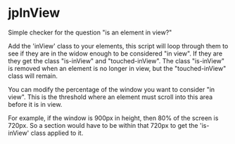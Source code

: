 # jpInView
Simple checker for the question "is an element in view?"

Add the 'inView' class to your elements, this script will
loop through them to see if they are in the widow enough
to be considered "in view". If they are they get the class
"is-inView" and "touched-inView". The class "is-inView" is
removed when an element is no longer in view, but the
"touched-inView" class will remain.

You can modify the percentage of the window you want to
consider "in view". This is the threshold where an element
must scroll into this area before it is in view.

For example, if the window is 900px in height, then 80% of
the screen is 720px. So a section would have to be
within that 720px to get the 'is-inView' class applied to
it.
